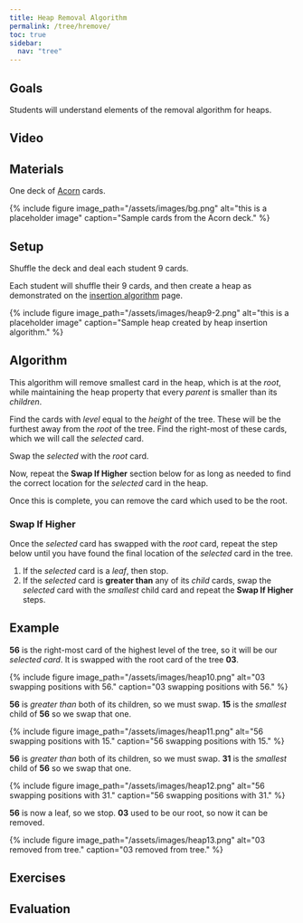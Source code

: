 ```yaml
---
title: Heap Removal Algorithm
permalink: /tree/hremove/
toc: true
sidebar:
  nav: "tree"
---
```


## Goals

Students will understand elements of the removal algorithm
for heaps.

## Video

## Materials

One deck of [Acorn]({{site.baseurl}}/tree) cards.

{% include figure image_path="/assets/images/bg.png" alt="this is a placeholder image" caption="Sample cards from the Acorn deck." %}

## Setup

Shuffle the deck and deal each student 9 cards.

Each student will shuffle their 9 cards, and then create a
heap as demonstrated on the
[insertion algorithm]({{site.baseurl}}/tree/hinsertion) page.

{% include figure image_path="/assets/images/heap9-2.png" alt="this is a placeholder image" caption="Sample heap
created by heap insertion algorithm." %}

## Algorithm

This algorithm will remove smallest card in the heap, which is at the *root*, while
maintaining the heap property that every *parent* is smaller than its *children*.

Find the cards with *level* equal to the *height* of the tree. These will be
the furthest away from the *root* of the tree. Find the right-most of these cards,
which we will call the *selected* card.

Swap the *selected* with the *root* card.

Now, repeat the **Swap If Higher** section below for as long as needed to find the
correct location for the *selected* card in the heap.

Once this is complete, you can remove the card which used to be the root.

### Swap If Higher

Once the *selected* card has swapped with the *root* card, repeat the step
below until you have found the final location of the *selected* card in the tree.

1. If the *selected* card is a *leaf*, then stop.
2. If the *selected* card is **greater than** any of its *child* cards,
swap the *selected* card with the *smallest* child card and repeat the **Swap If Higher** steps.

## Example

**56** is the right-most card of the highest level of the tree, so it will be our *selected card*. It is swapped with the root card of the tree **03**.

{% include figure image_path="/assets/images/heap10.png" alt="03 swapping positions with 56." caption="03 swapping positions with 56." %}

**56** is *greater than* both of its children, so we must swap. **15** is the *smallest* child of **56** so we swap that one.

{% include figure image_path="/assets/images/heap11.png" alt="56 swapping positions with 15." caption="56 swapping positions with 15." %}

**56** is *greater than* both of its children, so we must swap. **31** is the *smallest* child of **56** so we swap that one.

{% include figure image_path="/assets/images/heap12.png" alt="56 swapping positions with 31." caption="56 swapping positions with 31." %}

**56** is now a leaf, so we stop. **03** used to be our root, so now it can be removed.

{% include figure image_path="/assets/images/heap13.png" alt="03 removed from tree." caption="03 removed from tree." %}

## Exercises


## Evaluation
